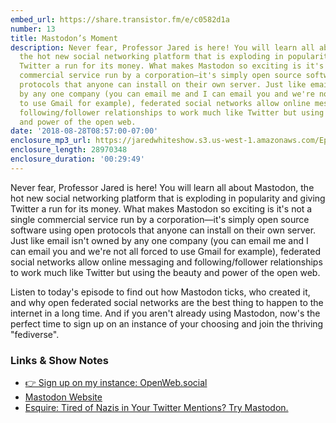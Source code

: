 ```yaml
---
embed_url: https://share.transistor.fm/e/c0582d1a
number: 13
title: Mastodon’s Moment
description: Never fear, Professor Jared is here! You will learn all about Mastodon,
  the hot new social networking platform that is exploding in popularity and giving
  Twitter a run for its money. What makes Mastodon so exciting is it's not a single
  commercial service run by a corporation—it's simply open source software using open
  protocols that anyone can install on their own server. Just like email isn't owned
  by any one company (you can email me and I can email you and we're not all forced
  to use Gmail for example), federated social networks allow online messaging and
  following/follower relationships to work much like Twitter but using the beauty
  and power of the open web.
date: '2018-08-28T08:57:00-07:00'
enclosure_mp3_url: https://jaredwhiteshow.s3.us-west-1.amazonaws.com/Episode%2013%20-%20Mastodons%20Moment.mp3
enclosure_length: 28970348
enclosure_duration: '00:29:49'
---
```


Never fear, Professor Jared is here! You will learn all about Mastodon, the hot new social networking platform that is exploding in popularity and giving Twitter a run for its money. What makes Mastodon so exciting is it's not a single commercial service run by a corporation—it's simply open source software using open protocols that anyone can install on their own server. Just like email isn't owned by any one company (you can email me and I can email you and we're not all forced to use Gmail for example), federated social networks allow online messaging and following/follower relationships to work much like Twitter but using the beauty and power of the open web.

Listen to today's episode to find out how Mastodon ticks, who created it, and why open federated social networks are the best thing to happen to the internet in a long time. And if you aren't already using Mastodon, now's the perfect time to sign up on an instance of your choosing and join the thriving "fediverse".

### Links & Show Notes

* [👉 Sign up on my instance: OpenWeb.social](https://openweb.social)
* [Mastodon Website](https://joinmastodon.org)
* [Esquire: Tired of Nazis in Your Twitter Mentions? Try Mastodon.](https://www.esquire.com/lifestyle/a22777589/what-is-mastodon-twitter-platform/)